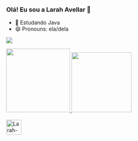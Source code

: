 ### Olá! Eu sou a Larah Avellar 👋

- 🌱 Estudando Java
- 😄 Pronouns: ela/dela

[<img src="https://img.shields.io/badge/linkedin-%230077B5.svg?&style=for-the-badge&logo=linkedin&logoColor=white" />](https://www.linkedin.com/in/larah-avellar-466a00231/)

<div>
  <a href= "https://github.com/larahAvel141">
  <img height="170em" src="https://github-readme-stats.vercel.app/api?username=larahAvel141&show_icons=true&theme=dracula&include_all_commits=true&count_private=true"/>
  <img height="160em" src="https://github-readme-stats.vercel.app/api/top-langs/?username=larahAvel141&layout=compact&langs_count=16&theme=dracula"/>
</div>
  
<div style="display: incline_block"><br>
  <img align="center" alt="Larah-Java" height="40" width="40" src="https://cdn.jsdelivr.net/gh/devicons/devicon/icons/java/java-plain-wordmark.svg">
</div>
 
##


